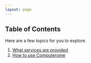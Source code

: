 ```yaml
---
layout: page
---
```


## Table of Contents

Here are a few topics for you to explore.

1. [What services are provided](/services/)
2. [How to use Computerome](/computerome/)

